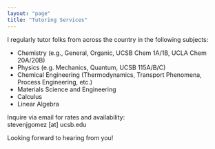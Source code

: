 ```yaml
---
layout: "page"
title: "Tutoring Services"
---
```

I regularly tutor folks from across the country in the following subjects:
- Chemistry (e.g., General, Organic, UCSB Chem 1A/1B, UCLA Chem 20A/20B)
- Physics (e.g. Mechanics, Quantum, UCSB 115A/B/C)
- Chemical Engineering (Thermodynamics, Transport Phenomena, Process Engineering, etc.)
- Materials Science and Engineering
- Calculus
- Linear Algebra

Inquire via email for rates and availability:<br/>
stevenjgomez [at] ucsb.edu

Looking forward to hearing from you!
